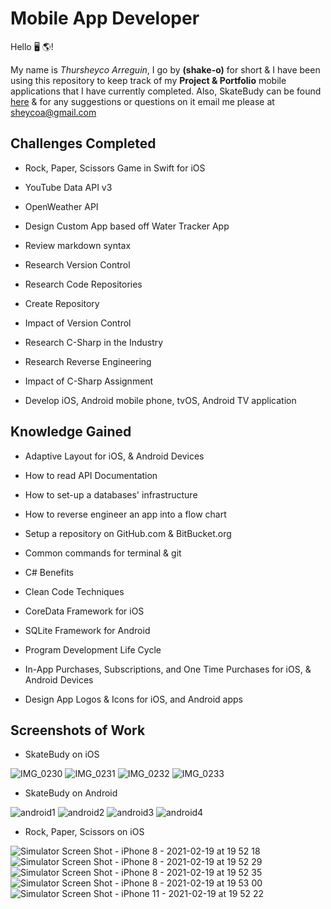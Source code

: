 # Mobile App Developer

Hello 🖥 🌎!

My name is _Thursheyco Arreguin_, I go by **(shake-o)** for short & I have been using this repository to keep track of my **Project & Portfolio** mobile applications that I have currently completed. Also, SkateBudy can be found [here](https://apps.apple.com/us/app/skatebudy/id1557374871) & for any suggestions or questions on it email me please at sheycoa@gmail.com

## Challenges Completed
- Rock, Paper, Scissors Game in Swift for iOS

- YouTube Data API v3

- OpenWeather API

- Design Custom App based off Water Tracker App

- Review markdown syntax

- Research Version Control

- Research Code Repositories

- Create Repository

- Impact of Version Control

- Research C-Sharp in the Industry

- Research Reverse Engineering

- Impact of C-Sharp Assignment

- Develop iOS, Android mobile phone, tvOS, Android TV application

## Knowledge Gained
- Adaptive Layout for iOS, & Android Devices

- How to read API Documentation

- How to set-up a databases' infrastructure

- How to reverse engineer an app into a flow chart

- Setup a repository on GitHub.com & BitBucket.org

- Common commands for terminal & git

- C# Benefits

- Clean Code Techniques

- CoreData Framework for iOS

- SQLite Framework for Android

- Program Development Life Cycle

- In-App Purchases, Subscriptions, and One Time Purchases for iOS, & Android Devices

- Design App Logos & Icons for iOS, and Android apps

## Screenshots of Work

- SkateBudy on iOS

![IMG_0230](https://user-images.githubusercontent.com/40646431/108576091-4aeea680-72ea-11eb-91ca-9ccf73a18c49.PNG)
![IMG_0231](https://user-images.githubusercontent.com/40646431/108576092-4b873d00-72ea-11eb-9eb0-65b51e93aac9.PNG)
![IMG_0232](https://user-images.githubusercontent.com/40646431/108576094-4c1fd380-72ea-11eb-9140-f146e4589882.PNG)
![IMG_0233](https://user-images.githubusercontent.com/40646431/108576096-4d510080-72ea-11eb-8568-08166892ba35.PNG)

- SkateBudy on Android

![android1](https://user-images.githubusercontent.com/40646431/120404092-95cd8080-c313-11eb-8712-ce59ff7ec161.png)
![android2](https://user-images.githubusercontent.com/40646431/120404143-b5fd3f80-c313-11eb-9468-5e5b2fb0bf5a.png)
![android3](https://user-images.githubusercontent.com/40646431/120404180-ca413c80-c313-11eb-9eb4-b6df62bae1f3.png)
![android4](https://user-images.githubusercontent.com/40646431/120404205-d62cfe80-c313-11eb-93e5-625a21d71c06.png)

- Rock, Paper, Scissors on iOS

![Simulator Screen Shot - iPhone 8 - 2021-02-19 at 19 52 18](https://user-images.githubusercontent.com/40646431/108576683-85594300-72ec-11eb-8471-80d47d821e6d.png)
![Simulator Screen Shot - iPhone 8 - 2021-02-19 at 19 52 29](https://user-images.githubusercontent.com/40646431/108576685-85594300-72ec-11eb-8c28-67a20c79b7a6.png)
![Simulator Screen Shot - iPhone 8 - 2021-02-19 at 19 52 35](https://user-images.githubusercontent.com/40646431/108576686-85f1d980-72ec-11eb-9d1f-d5200d63101f.png)
![Simulator Screen Shot - iPhone 8 - 2021-02-19 at 19 53 00](https://user-images.githubusercontent.com/40646431/108576688-85f1d980-72ec-11eb-8666-66b05918fb2d.png)
![Simulator Screen Shot - iPhone 11 - 2021-02-19 at 19 52 22](https://user-images.githubusercontent.com/40646431/108576689-868a7000-72ec-11eb-926e-3814701143cd.png)
